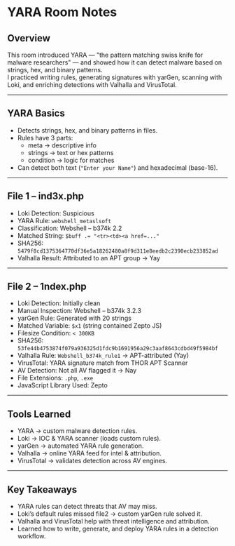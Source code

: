 # YARA Room Notes

## Overview
This room introduced YARA — "the pattern matching swiss knife for malware researchers" — and showed how it can detect malware based on strings, hex, and binary patterns.  
I practiced writing rules, generating signatures with yarGen, scanning with Loki, and enriching detections with Valhalla and VirusTotal.

---

## YARA Basics
- Detects strings, hex, and binary patterns in files.  
- Rules have 3 parts:
  - meta → descriptive info  
  - strings → text or hex patterns  
  - condition → logic for matches  
- Can detect both text (`"Enter your Name"`) and hexadecimal (base-16).  

---

## File 1 – ind3x.php
- Loki Detection: Suspicious  
- YARA Rule: `webshell_metaslsoft`  
- Classification: Webshell – b374k 2.2  
- Matched String: `$buff .= "<tr><td><a href=..."`  
- SHA256: `5479f8cd1375364770df36e5a18262480a8f9d311e8eedb2c2390ecb233852ad`  
- Valhalla Result: Attributed to an APT group → Yay  

---

## File 2 – 1ndex.php
- Loki Detection: Initially clean  
- Manual Inspection: Webshell – b374k 3.2.3  
- yarGen Rule: Generated with 20 strings  
- Matched Variable: `$x1` (string contained Zepto JS)  
- Filesize Condition: `< 300KB`  
- SHA256: `53fe44b4753874f079a936325d1fdc9b1691956a29c3aaf8643cdbd49f5984bf`  
- Valhalla Rule: `Webshell_b374k_rule1` → APT-attributed (Yay)  
- VirusTotal: YARA signature match from THOR APT Scanner  
- AV Detection: Not all AV flagged it → Nay  
- File Extensions: `.php`, `.exe`  
- JavaScript Library Used: Zepto  

---

## Tools Learned
- YARA → custom malware detection rules.  
- Loki → IOC & YARA scanner (loads custom rules).  
- yarGen → automated YARA rule generation.  
- Valhalla → online YARA feed for intel & attribution.  
- VirusTotal → validates detection across AV engines.  

---

## Key Takeaways
- YARA rules can detect threats that AV may miss.  
- Loki’s default rules missed file2 → custom yarGen rule solved it.  
- Valhalla and VirusTotal help with threat intelligence and attribution.  
- Learned how to write, generate, and deploy YARA rules in a detection workflow.  


